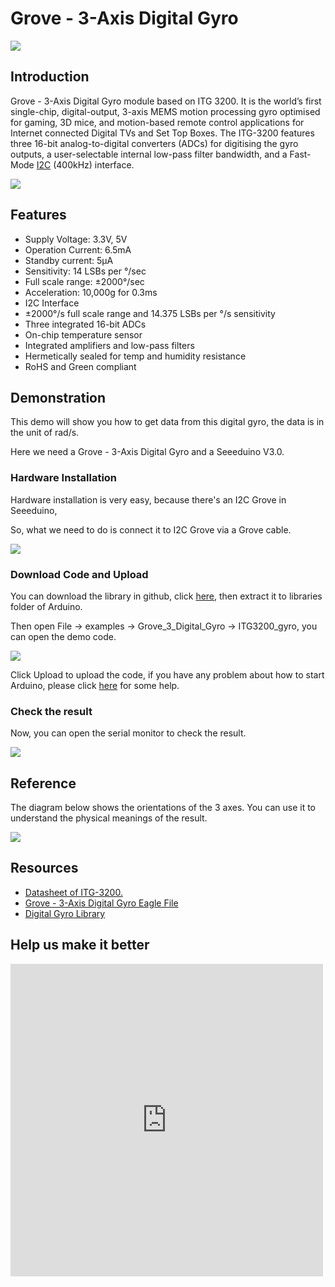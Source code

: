 <!-- 
+++
title       = "Grove - 3-Axis Digital Gyro"
+++
 -->

# Grove - 3-Axis Digital Gyro

![](assets/Grove-3-Axis_Digital_Gyro/img/Grove-3-Axis_Digital_Gyro.jpg)

Introduction
------------

Grove - 3-Axis Digital Gyro module based on ITG 3200. It is the world’s first single-chip, digital-output, 3-axis MEMS motion processing gyro optimised for gaming, 3D mice, and motion-based remote control applications for Internet connected Digital TVs and Set Top Boxes. The ITG-3200 features three 16-bit analog-to-digital converters (ADCs) for digitising the gyro outputs, a user-selectable internal low-pass filter bandwidth, and a Fast-Mode [I2C](/index.php?title=I2CAndaction=editAndredlink=1) (400kHz) interface.

[![](assets/common/Get_One_Now_Banner.png)](http://www.seeedstudio.com/Grove-3-Axis-Digital-Gyro-p-750.html)

Features
--------

-   Supply Voltage: 3.3V, 5V
-   Operation Current: 6.5mA
-   Standby current: 5μA
-   Sensitivity: 14 LSBs per °/sec
-   Full scale range: ±2000°/sec
-   Acceleration: 10,000g for 0.3ms
-   I2C Interface
-   ±2000°/s full scale range and 14.375 LSBs per °/s sensitivity
-   Three integrated 16-bit ADCs
-   On-chip temperature sensor
-   Integrated amplifiers and low-pass filters
-   Hermetically sealed for temp and humidity resistance
-   RoHS and Green compliant

Demonstration
-------------

This demo will show you how to get data from this digital gyro, the data is in the unit of rad/s.

Here we need a Grove - 3-Axis Digital Gyro and a Seeeduino V3.0.

### Hardware Installation

Hardware installation is very easy, because there's an I2C Grove in Seeeduino,

So, what we need to do is connect it to I2C Grove via a Grove cable.

![](assets/Grove-3-Axis_Digital_Gyro/img/Grove-3-Axis_Digital_Gyro_Hardware.JPG)

### Download Code and Upload

You can download the library in github, click [here](https://github.com/Seeed-Studio/Grove_3_Axis_Digital_Gyro/), then extract it to libraries folder of Arduino.

Then open File -> examples -> Grove_3_Digital_Gyro -> ITG3200_gyro, you can open the demo code.

![](assets/Grove-3-Axis_Digital_Gyro/img/ITG3200_gyro_ArduinoIde.jpg)

Click Upload to upload the code, if you have any problem about how to start Arduino, please click [here](/Getting_Started_with_Seeeduino) for some help.

### Check the result

Now, you can open the serial monitor to check the result.

![](assets/Grove-3-Axis_Digital_Gyro/img/Grove-3-Axis_Digital_Gyro_SerialDta.jpg)

Reference
---------

The diagram below shows the orientations of the 3 axes. You can use it to understand the physical meanings of the result.

![](assets/Grove-3-Axis_Digital_Gyro/img/Gyro_Reference_1.jpg)

Resources
---------

-   [Datasheet of ITG-3200.](http://garden.seeedstudio.com/images/a/a9/ITG-3200.pdf)
-   [Grove - 3-Axis Digital Gyro Eagle File](assets/Grove-3-Axis_Digital_Gyro/res/Grove-3-Axis_Digital_Gyro_Eagle_File.zip)
-   [Digital Gyro Library](https://github.com/Seeed-Studio/Grove_3_Axis_Digital_Gyro)


Help us make it better
-------------------------

<iframe frameborder="0" height="500" src="https://www.surveymonkey.com/r/GRJ969Z" width="500"></iframe>

<!-- 
+++
oldwikiurl       = "http://www.seeedstudio.com/wiki/Grove_-_3-Axis_Digital_Gyro"
+++
 -->

<!-- This Markdown file was created from http://www.seeedstudio.com/wiki/Grove_-_3-Axis_Digital_Gyro -->
